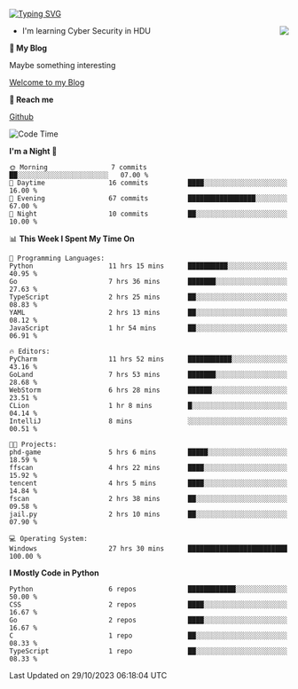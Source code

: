 [![Typing SVG](https://readme-typing-svg.herokuapp.com?font=Fira+Code&pause=1000&random=false&width=450&height=60&lines=Hello+%F0%9F%91%8B%F0%9F%8F%BB;I'm+JBNRZ)](https://git.io/typing-svg)

<a href="#">
  <img align="right" src="https://github-readme-stats.vercel.app/api?username=JBNRZ&show_icons=true&bg_color=15,f2f7fd,E0EAFC" />
</a>

- I'm learning Cyber Security in HDU

 **🌱 My Blog**

Maybe something interesting

[Welcome to my Blog](https://jbnrz.com.cn/)

 **💬 Reach me** 

[Github](https://github.com/JBNRZ)


<!--START_SECTION:waka-->
![Code Time](http://img.shields.io/badge/Code%20Time-67%20hrs%2019%20mins-blue)

**I'm a Night 🦉** 

```text
🌞 Morning                7 commits           ██░░░░░░░░░░░░░░░░░░░░░░░   07.00 % 
🌆 Daytime                16 commits          ████░░░░░░░░░░░░░░░░░░░░░   16.00 % 
🌃 Evening                67 commits          █████████████████░░░░░░░░   67.00 % 
🌙 Night                  10 commits          ██░░░░░░░░░░░░░░░░░░░░░░░   10.00 % 
```


📊 **This Week I Spent My Time On** 

```text
💬 Programming Languages: 
Python                   11 hrs 15 mins      ██████████░░░░░░░░░░░░░░░   40.95 % 
Go                       7 hrs 36 mins       ███████░░░░░░░░░░░░░░░░░░   27.63 % 
TypeScript               2 hrs 25 mins       ██░░░░░░░░░░░░░░░░░░░░░░░   08.83 % 
YAML                     2 hrs 13 mins       ██░░░░░░░░░░░░░░░░░░░░░░░   08.12 % 
JavaScript               1 hr 54 mins        ██░░░░░░░░░░░░░░░░░░░░░░░   06.91 % 

🔥 Editors: 
PyCharm                  11 hrs 52 mins      ███████████░░░░░░░░░░░░░░   43.16 % 
GoLand                   7 hrs 53 mins       ███████░░░░░░░░░░░░░░░░░░   28.68 % 
WebStorm                 6 hrs 28 mins       ██████░░░░░░░░░░░░░░░░░░░   23.51 % 
CLion                    1 hr 8 mins         █░░░░░░░░░░░░░░░░░░░░░░░░   04.14 % 
IntelliJ                 8 mins              ░░░░░░░░░░░░░░░░░░░░░░░░░   00.51 % 

🐱‍💻 Projects: 
phd-game                 5 hrs 6 mins        █████░░░░░░░░░░░░░░░░░░░░   18.59 % 
ffscan                   4 hrs 22 mins       ████░░░░░░░░░░░░░░░░░░░░░   15.92 % 
tencent                  4 hrs 5 mins        ████░░░░░░░░░░░░░░░░░░░░░   14.84 % 
fscan                    2 hrs 38 mins       ██░░░░░░░░░░░░░░░░░░░░░░░   09.58 % 
jail.py                  2 hrs 10 mins       ██░░░░░░░░░░░░░░░░░░░░░░░   07.90 % 

💻 Operating System: 
Windows                  27 hrs 30 mins      █████████████████████████   100.00 % 
```

**I Mostly Code in Python** 

```text
Python                   6 repos             ████████████░░░░░░░░░░░░░   50.00 % 
CSS                      2 repos             ████░░░░░░░░░░░░░░░░░░░░░   16.67 % 
Go                       2 repos             ████░░░░░░░░░░░░░░░░░░░░░   16.67 % 
C                        1 repo              ██░░░░░░░░░░░░░░░░░░░░░░░   08.33 % 
TypeScript               1 repo              ██░░░░░░░░░░░░░░░░░░░░░░░   08.33 % 
```




 Last Updated on 29/10/2023 06:18:04 UTC
<!--END_SECTION:waka-->
